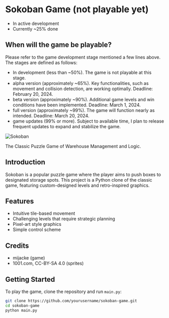 # Sokoban Game (not playable yet)
- In active development
- Currently ~25% done

## When will the game be playable?
Please refer to the game development stage mentioned a few lines above. The stages are defined as follows:
- In development (less than ~50%). The game is not playable at this stage.
- alpha version (approximately ~65%). Key functionalities, such as movement and collision detection, are working optimally. Deadline: February 20, 2024.
- beta version (approximately ~90%). Additional game levels and win conditions have been implemented. Deadline: March 1, 2024.
- full version (approximately ~99%). The game will function nearly as intended. Deadline: March 20, 2024.
- game updates (99% or more). Subject to available time, I plan to release frequent updates to expand and stabilize the game.

![Sokoban](https://img.shields.io/badge/Sokoban-Puzzle-blue.svg)

The Classic Puzzle Game of Warehouse Management and Logic.

## Introduction

Sokoban is a popular puzzle game where the player aims to push boxes to designated storage spots. This project is a Python clone of the classic game, featuring custom-designed levels and retro-inspired graphics.

## Features

- Intuitive tile-based movement
- Challenging levels that require strategic planning
- Pixel-art style graphics
- Simple control scheme

## Credits
- mijacke (game)
- 1001.com, CC-BY-SA 4.0 (sprites) 

## Getting Started

To play the game, clone the repository and run `main.py`:

```bash
git clone https://github.com/yourusername/sokoban-game.git
cd sokoban-game
python main.py
